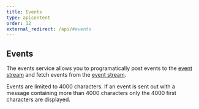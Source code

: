 ```yaml
---
title: Events
type: apicontent
order: 12
external_redirect: /api/#events
---
```


## Events

The events service allows you to programatically post events to the [event stream][1] and fetch events from the [event stream][1].

Events are limited to 4000 characters. If an event is sent out with a message containing more than 4000 characters only the 4000 first characters are displayed.

[1]: /events
